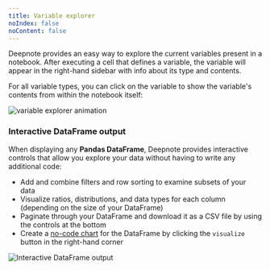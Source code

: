 ```yaml
---
title: Variable explorer
noIndex: false
noContent: false
---
```


Deepnote provides an easy way to explore the current variables present in a notebook. After executing a cell that defines a variable, the variable will appear in the right-hand sidebar with info about its type and contents.

For all variable types, you can click on the variable to show the variable's contents from within the notebook itself:

![variable explorer animation](https://media.graphassets.com/ocP07hX7RmO2fzs5zyoQ)

### Interactive DataFrame output

When displaying any **Pandas DataFrame**, Deepnote provides interactive controls that allow you explore your data without having to write any additional code:

- Add and combine filters and row sorting to examine subsets of your data
- Visualize ratios, distributions, and data types for each column (depending on the size of your DataFrame)
- Paginate through your DataFrame and download it as a CSV file by using the controls at the bottom
- Create a [no-code chart](/docs/chart-blocks) for the DataFrame by clicking the `visualize` button in the right-hand corner

![Interactive DataFrame output](https://media.graphassets.com/nTbxtZv4R46eIJx61fUv)
